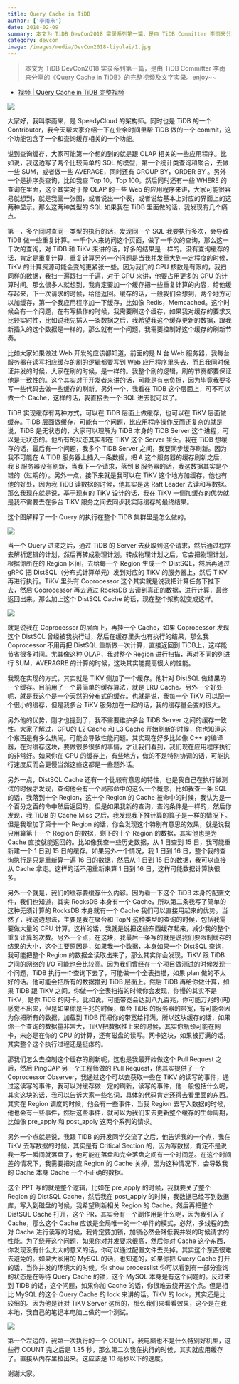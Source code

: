 ```yaml
---
title: Query Cache in TiDB
author: ['李雨来']
date: 2018-02-09
summary: 本文为 TiDB DevCon2018 实录系列第一篇，是由 TiDB Committer 李雨来分享的《Query Cache in TiDB》的完整视频及文字实录。
category: devcon
image: /images/media/DevCon2018-liyulai/1.jpg
---
```


>本文为 TiDB DevCon2018 实录系列第一篇，是由 TiDB Committer 李雨来分享的《Query Cache in TiDB》的完整视频及文字实录。enjoy~~

+ [视频 | Query Cache in TiDB 完整视频](https://v.qq.com/x/page/q0549wlsfop.html)

![](https://download.pingcap.com/images/blog/DevCon2018-liyulai/1.jpg)

大家好，我叫李雨来，是 SpeedyCloud 的架构师。同时也是 TiDB 的一个 Contributor，我今天帮大家介绍一下在业余时间里帮 TiDB 做的一个 commit，这个功能包含了一个和查询缓存相关的一个功能。

说到查询缓存，大家可能第一个想的到的就是跟 OLAP 相关的一些应用程序。比如说，我这边写了两个比较简单的 SQL 的模型，第一个统计类查询和聚合，去做一些 SUM，或者做一些 AVERAGE，同时还有 GROUP BY，ORDER BY 。另外一个是排序类查询，比如我查 Top 10，Top 100。然后同时还有一些 WHERE 的查询在里面，这个其实对于像 OLAP 的一些 Web 的应用程序来讲，大家可能很容易就想到，就是我画一张图，或者说出一个表，或者说给基本上对应的界面上的这两种显示。那么这两种类型的 SQL 如果我在 TiDB 里面做的话，我发现有几个痛点。

第一，多个同时查同一类型的执行的话，发现同一个 SQL 我要执行多次，会导致 TiDB 做一些重复计算。一千个人来访问这个页面，做了一千次的查询，那么这一千次的查询，对 TiDB 和 TiKV 来讲的话，好多的结果是一样的。没有查询缓存的话，肯定是重复计算，重复计算另外一个问题是当我并发量大到一定程度的时候，TiKV 的计算资源可能会变的更紧张一些。因为我们的 CPU 核数是有限的，我扫同样的数据，我扫一遍跟扫一千遍，对于 CPU 来讲，他要占用更多的 CPU 的计算时间。那么很多人就想到，我肯定要加一个缓存把一些重复计算的内容，给他缓存起来，下一次请求的时候，给他返回。缓存的话，一般我们会想到，两个地方可以加缓存，第一个我应用程序加一下缓存，比如像 Redis，Memcached。这个时候会有一个问题，在有写操作的时候，我需要刷这个缓存，如果我对缓存的要求又比较实时性，比如说我先插入一条数据之后，我希望我这个缓存更新的数据，跟我新插入的这个数据是一样的，那么就有一个问题，我需要控制好这个缓存的刷新节奏。

比如大家如果做过 Web 开发的应该都知道，前面的是 N 台 Web 服务器，我每台服务器在读写相应缓存的刷的逻辑都要写到 Web 应用程序里头去，而且我同时保证并发的时候，大家在刷的时候，是一样的。我整个刷的逻辑，刷的节奏都要保证他是一致性的。这个其实对于开发者来讲的话，可能是有点负担，因为毕竟我要多写一些代码去做一些缓存的刷新。另外一个，我看在 TiDB 这个层面上，可不可以做一个 Cache，这样的话，我直接丢一个 SQL 进去就可以了。

TiDB 实现缓存有两种方式，可以在 TiDB 层面上做缓存，也可以在 TiKV 层面做缓存。TiDB 层面做缓存，可能有一个问题，比应用程序操作反而还复杂的就是说，TiDB 是无状态的，大家可以理解为 TiDB 本身的 TiDB Server 这个进程，可以是无状态的。他所有的状态其实都在 TiKV 这个 Server 里头。我在 TiDB 想缓存的话，最后有一个问题，我多个 TiDB Server 之间，我要同步缓存刷新。因为我不可能在 A TiDB 服务器上插入一条数据，把 A 这个服务器的缓存刷新之后，我 B 服务器没有刷新，当我下一个请求，落到 B 服务器的话，我这数据其实是个错的（过期的）。另外一点，接下来就是我可以在 TiKV 这个地方加缓存，他也有他的好处，因为我 TiDB 读数据的时候，他其实是选 Raft Leader 去读和写数据。那么我现在就是说，基于现有的 TiKV 设计的话，我在 TiKV 一侧加缓存的优势就是我不需要去在多台 TiKV 服务之间去同步我实际缓存的最终结果。

这个图解释了一个 Query 的执行在整个 TiDB 集群里是怎么做的。

![](https://download.pingcap.com/images/blog/DevCon2018-liyulai/2.jpg)

当一个 Query 进来之后，通过 TiDB 的 Server 去获取到这个请求，然后通过程序去解析逻辑的计划，然后再转成物理计划。转成物理计划之后，它会把物理计划，根据你所在的 Region 区间，去给每一个 Region 生成一个 DistSQL，然后再通过 gRPC 把 DistSQL（分布式计算单元）发到对应的 TiKV 的服务器上，然后 TiKV 再进行执行。TiKV 里头有 Coprocessor 这个其实就是说我把计算任务下推下去，然后 Coprocessor 再去通过 RocksDB 去读到真正的数据，进行计算，最终返回出来。那么加上这个 DistSQL Cache 的话，现在整个架构就变成这样。

![](https://download.pingcap.com/images/blog/DevCon2018-liyulai/3.jpg)

就是说我在 Coprocessor 的层面上，再挂一个 Cache，如果 Coprocessor 发现这个 DistSQL 曾经被我执行过，然后在缓存里头也有执行的结果，那么我 Coprocessor 不用再把 DistSQL 重新做一次计算，直接返回到 TiDB上，这样能节省很多时间。尤其像这种 OLAP，我对整个 Region 进行扫描，再对不同的列进行 SUM，AVERAGRE 的计算的时候，这块其实能提高很大的性能。

我现在实现的方式，其实就是 TiKV 侧加了一个缓存。他针对 DistSQL 做结果的一个缓存。目前用了一个最简单的缓存算法，就是 LRU Cache。另外一个好处呢，就是我这个是一个天然的分布式的缓存。也就是说，我每一个 TiKV 可以配一个很小的缓存，但是我多台 TiKV 服务加在一起的话，我的缓存量会变的很大。

另外他的优势，刚才也提到了，我不需要维护多台 TiDB Server 之间的缓存一致性。大家了解过，CPU的 L2 Cache 和 L3 Cache 开始刷新的时候，你也知道这个东西是有多么热闹。可能会导致性能问题。其实现在好多比如像 C++ 的编译器，在对缓存这块，要做很多很多的事情，才让我们看到，我们现在应用程序执行的非常好。如果你在 CPU 的缓存上，有些地方，做的不是特别协调的话，可能执行速度反而会更慢当然这些这都是一些题外话。

另外一点，DistSQL Cache 还有一个比较有意思的特性，也是我自己在执行做测试的时候才发现，查询他会有一个局部命中的这么一个概念，比如我查一条 SQL 的话，我落到十个 Region，这十个 Region 的 Cache 被命中的时候，我认为是一个百分之百的命中然后返回的，但是如果我新的查询，查询条件是一样的，然后你发现，我 TiDB 的 Cache Miss 之后，我发现我下推计算的算子是一样的情况下。但是我增加了第十一个 Region 的话，你会发现这个特别有意思的效果，就是说我只用算第十一个 Region 的数据，剩下的十个 Region 的数据，其实他也是为 Cache 直接就能返回的。比如像我查一些历史数据，从 1 日查到 15 日，我可能重新建一个 1 日到 15 日的缓存。如果另外一个情况，我 1 日到 16 日，整个我的查询执行是只是重新算一遍 16 日的数据，然后从 1 日到 15 日的数据，我可以直接从 Cache 拿走。这样的话不用重新来算 1 日到 16 日，这样可能数据计算快很多。

另外一个就是，我们的缓存要缓存什么内容。因为看一下这个 TiDB 本身的配置文件，我们也知道，其实 RocksDB 本身有一个 Cache，所以第二条我写了简单的这种无须计算的 RocksDB 本身就有一个 Cache 我们可以直接用起来的优势。当然了，我这边想法，主要是我在聚合和 TopN 这种类型的查询的时候，包括我需要做大量的 CPU 计算。这样的话，我就是说把这些东西缓存起来，减少我的整个重复计算的次数。另外一个点，在这块，我最后一条写的就是说我们要限制缓存的结果的大小，这个主要原因是，如果我一个数据，本身如果一个 DistSQL 查询，我可能把整个 Region 的数据全读取出来了，那么其实你会发现，TiKV 跟 TiDB 之间的网络的 I/O 可能也会比较高。因为我们曾经在一个项目做测试的时候发现一个问题，TiDB 执行一个查询下去了，可能做一个全表扫描，如果 plan 做的不太好的话。他可能会把所有的数据推到 TiDB 层面上。然后 TiDB 再给你做计算，如果 TiDB 跟 TiKV 之间，你做一个全表扫描的时候你会发现，你慢的其实不是TiKV，是你 TiDB 的网卡。比如说，可能带宽会达到八九百兆，你可能万兆的(网)感觉不出来，但是如果你是千兆的时候，单台 TiDB 的服务器的带宽，有可能会因为你把所有的数据，加载到 TiDB 而把你的带宽给打满，所以这块缓存的话，如果你一个查询的数据量非常大，TiKV把数据推上来的时候，其实你瓶颈可能在网卡，未必是在你的 CPU 的计算，还有磁盘的读写。网卡这块，如果被打满的话，其实整个这个执行过程还是挺疼的。

那我们怎么去控制这个缓存的刷新呢，这也是我最开始做这个 Pull Request 之后，然后 PingCAP 另一个工程师做的 Pull Request，他其实提供了一个 Coprocessor Observer，我通过这个可以去获取一些在 TiKV 的读写的事件，通过这读写的事件，我可以对缓存做一定的刷新，读写的事件，他一般包括什么呢，其实这块的话，我可以告诉大家一些名词，具体的代码肯定还得去看里面的东西。其实在 Region 调度的时候，他会有一些事件，当我 Region 去写入数据的时候，他也会有一些事件，然后这些事件，就可以为我们来去更新整个缓存的生命周期，比如像 pre_apply 和 post_apply 这两个系列的请求。

另外一个点就是说，我跟 TiDB 的开发同学交流了之后，他告诉我的一个点，我在 TiKV 去写数据的时候，其实是有 Critical Section 的，因为写数据，肯定不是说我一写一瞬间就落盘了，他可能在落盘和完全落盘之间有一个时间差。在这个时间差的情况下，我需要把对应 Region 的 Cache 关掉，因为这种情况下，会导致我的 Cache 本身 Cache 一个不正确的数据。

这个 PPT 写的就是整个逻辑，比如在 pre_apply 的时候，我就要关了整个 Region 的 DistSQL Cache，然后我在 post_apply 的时候，我数据已经写到数据库，写入到磁盘的时候，我希望刷新相关 Region 的 Cache。然后再把整个 DistSQL Cache 打开，这个 PR，其实会有一个副作用是什么呢，因为我引入了 Cache，那么这个 Cache 应该是全局唯一的一个单件的模式，必然，多线程的去对 Cache 进行读写的时候，我肯定要加锁，加锁必然会降低我并发的时候请求的性能。为了绕开这个问题，如果你对并发要求很高，然后你对 Cache 这个东西，你发现没有什么太大的意义的话，你可以通过配置文件去关掉。其实这个东西很难去避免的。如果大家用的 MySQL 的话，也知道的，如果你把 Query Cache 打开的话，当你并发的环境大的时候。你 show processlist 你可以看到有一部分查询的状态是在等待 Query Cache 的锁，这个 MySQL 本身是有这个问题的。反过来到 TiDB 的话，这个问题，如果你加 Cache 的话，你很难去绕开这个点。但是相比 MySQL 的这个 Query Cache 的 lock 来讲的话。TiKV 的 lock，其实还是比较细的。因为他是针对 TiKV Server 这层的，那么我们来看看效果，这个是在我本地，我自己的笔记本电脑上做的一个测试。

![](https://download.pingcap.com/images/blog/DevCon2018-liyulai/4.jpg)

第一个左边的，我第一次执行的一个 COUNT，我电脑也不是什么特别好机型，这些行 COUNT 完之后是 1.35 秒，那么第二次我在执行的时候，其实就应用缓存了。直接从内存里拉出来。这应该是 10 毫秒以下的速度。


谢谢大家。


